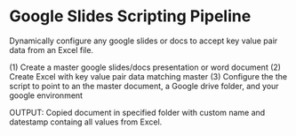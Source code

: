 # Google Slides Scripting Pipeline 

Dynamically configure any google slides or docs to accept key value pair data from an Excel file. 

(1) Create a master google slides/docs presentation or word document
(2) Create Excel with key value pair data matching master
(3) Configure the the script to point to an the master document, a Google drive folder, and your google environment

OUTPUT: Copied document in specified folder with custom name and datestamp containg all values from Excel. 
